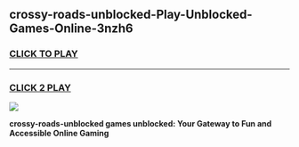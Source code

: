 
## crossy-roads-unblocked-Play-Unblocked-Games-Online-3nzh6
<h3>
<a href="https://premium76.site?title=crossy-roads-unblocked&ref=25A">CLICK TO PLAY</a></h3>
<hr>

<h3>
<a href="https://premium76.site?title=crossy-roads-unblocked&ref=25A">CLICK 2 PLAY</a>
  
</h3>

<a href="https://premium76.site?title=crossy-roads-unblocked&ref=25A"><img src="https://clearcache.store/games.png"></a>


**crossy-roads-unblocked games unblocked: Your Gateway to Fun and Accessible Online Gaming**
